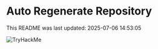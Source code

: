 # Auto Regenerate Repository

This README was last updated: 2025-07-06 14:53:05

 ![TryHackMe](https://tryhackme.com/badge/533634)